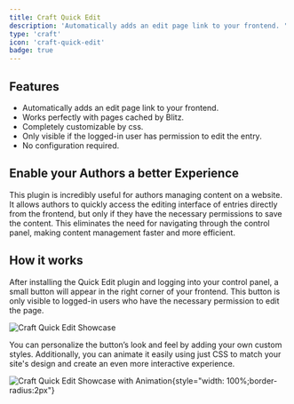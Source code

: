 ```yaml
---
title: Craft Quick Edit
description: 'Automatically adds an edit page link to your frontend. '
type: 'craft'
icon: 'craft-quick-edit'
badge: true
---
```


## Features

- Automatically adds an edit page link to your frontend.
- Works perfectly with pages cached by Blitz.
- Completely customizable by css.
- Only visible if the logged-in user has permission to edit the entry.
- No configuration required.

## Enable your Authors a better Experience

This plugin is incredibly useful for authors managing content on a website. It allows authors to quickly access the editing interface of entries directly from the frontend, but only if they have the necessary permissions to save the content. This eliminates the need for navigating through the control panel, making content management faster and more efficient.

## How it works 

After installing the Quick Edit plugin and logging into your control panel, a small button will appear in the right corner of your frontend. This button is only visible to logged-in users who have the necessary permission to edit the page.

![Craft Quick Edit Showcase](/images/bitmap/craft-quick-edit-showcase.png)

You can personalize the button’s look and feel by adding your own custom styles. Additionally, you can animate it easily using just CSS to match your site's design and create an even more interactive experience.

![Craft Quick Edit Showcase with Animation](/videos/gifs/craft-quick-edit-animation.gif){style="width: 100%;border-radius:2px"}
